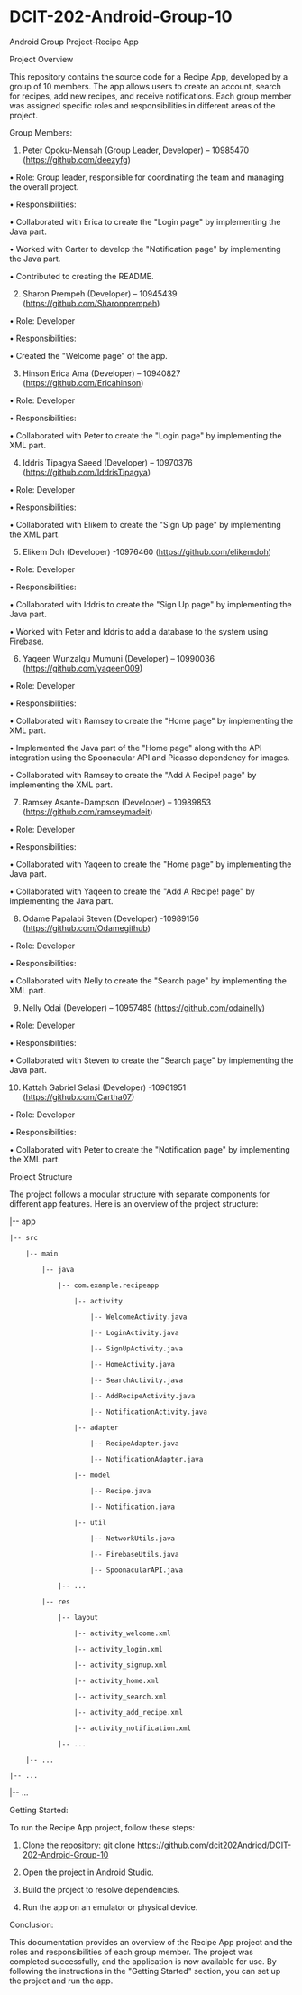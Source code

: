 # DCIT-202-Android-Group-10
Android Group Project-Recipe App

Project Overview

This repository contains the source code for a Recipe App, developed by a group of 10 members. The app allows users to create an account, search for recipes, add new recipes, and receive notifications. Each group member was assigned specific roles and responsibilities in different areas of the project.

Group Members:
1.	Peter Opoku-Mensah (Group Leader, Developer) – 10985470
(https://github.com/deezyfg)

•	Role: Group leader, responsible for coordinating the team and managing the overall project.

•	Responsibilities:

•	Collaborated with Erica to create the "Login page" by implementing the Java part.

•	Worked with Carter to develop the "Notification page" by implementing the Java part.

•	Contributed to creating the README.

2.	Sharon Prempeh (Developer) – 10945439
(https://github.com/Sharonprempeh)

•	Role: Developer

•	Responsibilities:

•	Created the "Welcome page" of the app.

3.	Hinson Erica Ama (Developer) – 10940827
(https://github.com/Ericahinson)

•	Role: Developer

•	Responsibilities:

•	Collaborated with Peter to create the "Login page" by implementing the XML part.

4.	Iddris Tipagya Saeed (Developer) – 10970376
(https://github.com/IddrisTipagya)

•	Role: Developer

•	Responsibilities:

•	Collaborated with Elikem to create the "Sign Up page" by implementing the XML part.

5.	Elikem Doh (Developer) -10976460
(https://github.com/elikemdoh)

•	Role: Developer

•	Responsibilities:

•	Collaborated with Iddris to create the "Sign Up page" by implementing the Java part.

•	Worked with Peter and Iddris to add a database to the system using Firebase.

6.	Yaqeen Wunzalgu Mumuni (Developer) – 10990036
(https://github.com/yaqeen009)

•	Role: Developer

•	Responsibilities:

•	Collaborated with Ramsey to create the "Home page" by implementing the XML part.

•	Implemented the Java part of the "Home page" along with the API integration using the Spoonacular API and Picasso dependency for images.

•	Collaborated with Ramsey to create the "Add A Recipe! page" by implementing the XML part.

7.	Ramsey Asante-Dampson (Developer) – 10989853
(https://github.com/ramseymadeit)

•	Role: Developer

•	Responsibilities:

•	Collaborated with Yaqeen to create the "Home page" by implementing the Java part.

•	Collaborated with Yaqeen to create the "Add A Recipe! page" by implementing the Java part.

8.	Odame Papalabi Steven (Developer) -10989156
(https://github.com/Odamegithub)

•	Role: Developer

•	Responsibilities:

•	Collaborated with Nelly to create the "Search page" by implementing the XML part.

9.	Nelly Odai (Developer) – 10957485
(https://github.com/odainelly)

•	Role: Developer

•	Responsibilities:

•	Collaborated with Steven to create the "Search page" by implementing the Java part.

10.	Kattah Gabriel Selasi (Developer) -10961951
(https://github.com/Cartha07)

•	Role: Developer

•	Responsibilities:

•	Collaborated with Peter to create the "Notification page" by implementing the XML part.


Project Structure

The project follows a modular structure with separate components for different app features. Here is an overview of the project structure:

|-- app

    |-- src
    
        |-- main
        
            |-- java
            
                |-- com.example.recipeapp
                
                    |-- activity
                    
                        |-- WelcomeActivity.java
                        
                        |-- LoginActivity.java

                        |-- SignUpActivity.java
                        
                        |-- HomeActivity.java
                        
                        |-- SearchActivity.java
                        
                        |-- AddRecipeActivity.java
                        
                        |-- NotificationActivity.java
                    
                    |-- adapter
                    
                        |-- RecipeAdapter.java
                        
                        |-- NotificationAdapter.java
                    
                    |-- model
                    
                        |-- Recipe.java
                        
                        |-- Notification.java
                   
                    |-- util
                    
                        |-- NetworkUtils.java
                        
                        |-- FirebaseUtils.java
                        
                        |-- SpoonacularAPI.java
                        
                |-- ...
            
            |-- res
            
                |-- layout
                
                    |-- activity_welcome.xml
                    
                    |-- activity_login.xml
                    
                    |-- activity_signup.xml
                    
                    |-- activity_home.xml
                    
                    |-- activity_search.xml
                    
                    |-- activity_add_recipe.xml
                    
                    |-- activity_notification.xml
                
                |-- ...
        
        |-- ...
    
    |-- ...
    
|-- ...

Getting Started:

To run the Recipe App project, follow these steps:

1.	Clone the repository: git clone https://github.com/dcit202Andriod/DCIT-202-Android-Group-10

2.	Open the project in Android Studio.

3.	Build the project to resolve dependencies.

4.	Run the app on an emulator or physical device.

Conclusion:

This documentation provides an overview of the Recipe App project and the roles and responsibilities of each group member. The project was completed successfully, and the application is now available for use. By following the instructions in the "Getting Started" section, you can set up the project and run the app. 






